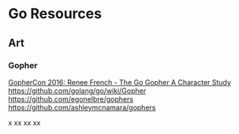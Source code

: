 # Go Resources

## Art

### Gopher
[GopherCon 2016: Renee French - The Go Gopher A Character Study](https://www.youtube.com/watch?v=4rw_B4yY69k)
https://github.com/golang/go/wiki/Gopher
https://github.com/egonelbre/gophers
https://github.com/ashleymcnamara/gophers

x
xx
xx
xx
